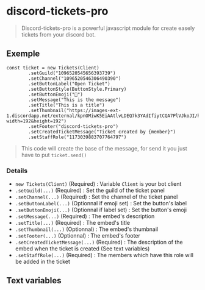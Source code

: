 # discord-tickets-pro
> Discord-tickets-pro is a powerful javascript module for create easely tickets from your discord bot.

## Exemple
```
const ticket = new Tickets(Client)
        .setGuild("1096520545656393739")
        .setChannel("1096520546306490390")
        .setButtonLabel("Open Ticket")
        .setButtonStyle(ButtonStyle.Primary)
        .setButtonEmoji("🎫")
        .setMessage("This is the message")
        .setTitle("This is a title")
        .setThumbnail("https://images-ext-1.discordapp.net/external/kpnOMiwK5EiAAtlvLDEQ7k3YAdIfiytCQA7PlVJkoJI/https/cdn.discordapp.com/avatars/922130278443528232/a_86e367b840be27fafa58564086ac4a9d.gif?width=192&height=192")
        .setFooter("discord-tickets-pro")
        .setCreatedTicketMessage("Ticket created by {member}")
        .setStaffRole("1173039883707764797")
```
> This code will create the base of the message, for send it you just have to put `ticket.send()`

### Details
- `new Tickets(Client)` (Required) : Variable `Client` is your bot client
- `.setGuild(...)` (Required) : Set the guild of the ticket panel
- `.setChannel(...)` (Required) : Set the channel of the ticket panel
- `.setButtonLabel(...)` (Optionnal if emoji set) : Set the button's label
- `.setButtonEmoji(...)` (Optionnal if label set) : Set the button's emoji
- `.setMessage(...)` (Required) : The embed's description
- `.setTitle(...)` (Required) : The embed's title
- `.setThumbnail(...)` (Optionnal) : The embed's thumbnail
- `.setFooter(...)` (Optionnal) : The embed's footer
- `.setCreatedTicketMessage(...)` (Required) : The description of the embed when the ticket is created (See text variables)
- `.setStaffRole(...)` (Required) : The members which have this role will be added in the ticket

## Text variables
